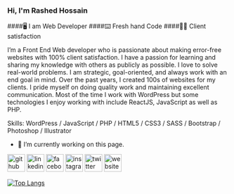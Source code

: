 ### Hi, I'm Rashed Hossain
####🖥 I am Web Developer
####⌨ Fresh hand Code
####👨‍💼 Client satisfaction

I’m a Front End Web developer who is passionate about making error-free websites with 100% client satisfaction. I have a passion for learning and sharing my knowledge with others as publicly as possible. I love to solve real-world problems. I am strategic, goal-oriented, and always work with an end goal in mind. Over the past years, I created 100s of websites for my clients. I pride myself on doing quality work and maintaining excellent communication. Most of the time I work with WordPress but some technologies I enjoy working with include ReactJS, JavaScript as well as PHP.

Skills: WordPress /  JavaScript / PHP / HTML5 / CSS3 / SASS / Bootstrap /  Photoshop / Illustrator

- 🔭 I’m currently working on this page. 


[<img src='https://cdn.jsdelivr.net/npm/simple-icons@3.0.1/icons/github.svg' alt='github' height='40'>](https://github.com/rashedhossain25)  [<img src='https://cdn.jsdelivr.net/npm/simple-icons@3.0.1/icons/linkedin.svg' alt='linkedin' height='40'>](https://www.linkedin.com/in/rashedhossain25/)  [<img src='https://cdn.jsdelivr.net/npm/simple-icons@3.0.1/icons/facebook.svg' alt='facebook' height='40'>](https://www.facebook.com/rashedhossain25)  [<img src='https://cdn.jsdelivr.net/npm/simple-icons@3.0.1/icons/instagram.svg' alt='instagram' height='40'>](https://www.instagram.com/rashedhossain25/)  [<img src='https://cdn.jsdelivr.net/npm/simple-icons@3.0.1/icons/twitter.svg' alt='twitter' height='40'>](https://twitter.com/rashedhossain25)  [<img src='https://cdn.jsdelivr.net/npm/simple-icons@3.0.1/icons/icloud.svg' alt='website' height='40'>](https://rashedhossain.fun/)  

[![Top Langs](https://github-readme-stats.vercel.app/api/top-langs/?username=rashedhossain25)](https://github.com/anuraghazra/github-readme-stats)




